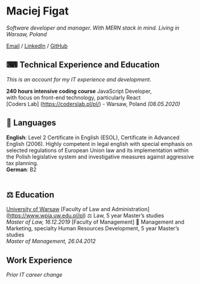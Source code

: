 # Maciej Figat

_Software developer and manager. With MERN stack in mind. Living in Warsaw, Poland_ <br>

[Email](mailto:MaciejFigat@protonmail.com) / [LinkedIn](https://www.linkedin.com/in/maciej-figat/) / [GitHub](https://github.com/MaciejFigat)

## ⌨ Technical Experience and Education
_This is an account for my IT experience and development._
<br>

**240 hours intensive coding course** JavaScript Developer,  
with focus on front-end technology, particularly React<br>
[Coders Lab] (https://coderslab.pl/pl/) - Warsaw, Poland _(08.05.2020)_<br>

## 💬 Languages

**English**: Level 2 Certificate in English (ESOL), Certificate in Advanced English (2006). Highly competent in legal english with special emphasis on selected regulations of European Union law and its implementation within the Polish legislative system and investigative measures against aggressive tax planning. <br>
**German**: B2
<br><br>

## ⚖ Education
[University of Warsaw](https://en.uw.edu.pl/)
[Faculty of Law and Administration] (https://www.wpia.uw.edu.pl/pl) ⚖️ Law, 5 year Master’s studies<br>
_Master of Law, 16.12.2019_
 [Faculty of Management] 📠 Management and Marketing, specialty Human Resources Development, 5 year Master’s studies <br>
_Master of Management, 26.04.2012_

## Work Experience
_Prior IT career change_





